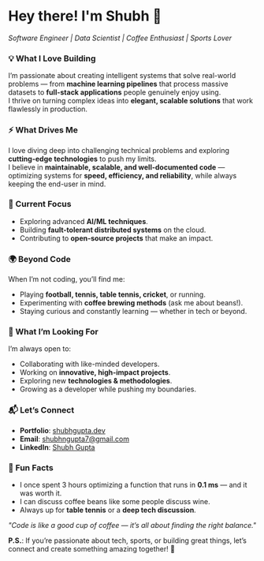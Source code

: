 # Hey there! I'm Shubh 🚀  
*Software Engineer | Data Scientist | Coffee Enthusiast | Sports Lover*  

### 💡 What I Love Building  
I’m passionate about creating intelligent systems that solve real-world problems — from **machine learning pipelines** that process massive datasets to **full-stack applications** people genuinely enjoy using.  
I thrive on turning complex ideas into **elegant, scalable solutions** that work flawlessly in production.  


### ⚡ What Drives Me  
I love diving deep into challenging technical problems and exploring **cutting-edge technologies** to push my limits.  
I believe in **maintainable, scalable, and well-documented code** — optimizing systems for **speed, efficiency, and reliability**, while always keeping the end-user in mind.  


### 🎯 Current Focus  
- Exploring advanced **AI/ML techniques**.  
- Building **fault-tolerant distributed systems** on the cloud.  
- Contributing to **open-source projects** that make an impact.  


### 🌍 Beyond Code  
When I’m not coding, you’ll find me:  
- Playing **football, tennis, table tennis, cricket**, or running.  
- Experimenting with **coffee brewing methods** (ask me about beans!).  
- Staying curious and constantly learning — whether in tech or beyond.  


### 🤝 What I’m Looking For  
I’m always open to:  
- Collaborating with like-minded developers.  
- Working on **innovative, high-impact projects**.  
- Exploring new **technologies & methodologies**.  
- Growing as a developer while pushing my boundaries.  


### 📬 Let’s Connect  
- **Portfolio**: [shubhgupta.dev](https://shubhgupta.dev)  
- **Email**: shubhngupta7@gmail.com  
- **LinkedIn**: [Shubh Gupta](https://www.linkedin.com/in/shubhngupta/)  


### 🎲 Fun Facts  
- I once spent 3 hours optimizing a function that runs in **0.1 ms** — and it was worth it.  
- I can discuss coffee beans like some people discuss wine.  
- Always up for **table tennis** or a **deep tech discussion**.  


*"Code is like a good cup of coffee — it’s all about finding the right balance."*  

**P.S.**: If you’re passionate about tech, sports, or building great things, let’s connect and create something amazing together! 🚀  
